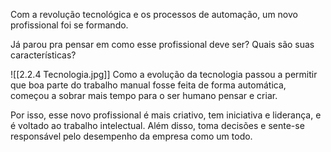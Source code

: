Com a revolução tecnológica e os processos de automação, um novo profissional foi se formando.

Já parou pra pensar em como esse profissional deve ser? Quais são suas características?

![[2.2.4 Tecnologia.jpg]]
Como a evolução da tecnologia passou a permitir que boa parte do trabalho manual fosse feita de forma automática, começou a sobrar mais tempo para o ser humano pensar e criar.

Por isso, esse novo profissional é mais criativo, tem iniciativa e liderança, e é voltado ao trabalho intelectual. Além disso, toma decisões e sente-se responsável pelo desempenho da empresa como um todo.